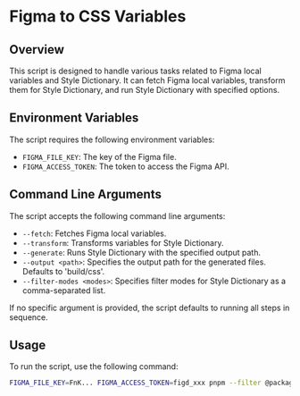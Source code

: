 # Figma to CSS Variables

## Overview

This script is designed to handle various tasks related to Figma local variables and Style Dictionary. It can fetch Figma local variables, transform them for Style Dictionary, and run Style Dictionary with specified options.

## Environment Variables

The script requires the following environment variables:

- `FIGMA_FILE_KEY`: The key of the Figma file.
- `FIGMA_ACCESS_TOKEN`: The token to access the Figma API.

## Command Line Arguments

The script accepts the following command line arguments:

- `--fetch`: Fetches Figma local variables.
- `--transform`: Transforms variables for Style Dictionary.
- `--generate`: Runs Style Dictionary with the specified output path.
- `--output <path>`: Specifies the output path for the generated files. Defaults to 'build/css'.
- `--filter-modes <modes>`: Specifies filter modes for Style Dictionary as a comma-separated list.

If no specific argument is provided, the script defaults to running all steps in sequence.

## Usage

To run the script, use the following command:

```sh
FIGMA_FILE_KEY=FnK... FIGMA_ACCESS_TOKEN=figd_xxx pnpm --filter @packages/figma-to-css-variables sync --output '../../apps/service-site/src/styles' --filter-modes 'Dark,Mode 1'
```
